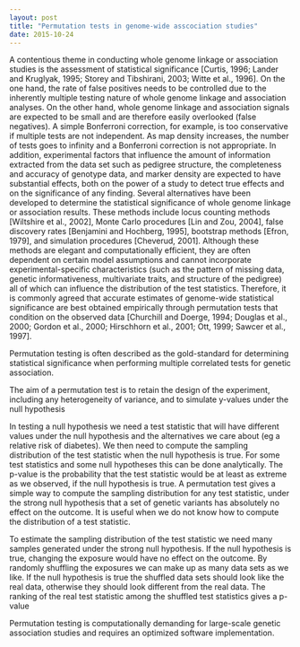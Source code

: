 ```yaml
---
layout: post
title: "Permutation tests in genome-wide asscociation studies"
date: 2015-10-24
---
```

A contentious theme in conducting whole genome
linkage or association studies is the assessment of statistical
significance [Curtis, 1996; Lander and Kruglyak, 1995;
Storey and Tibshirani, 2003; Witte et al., 1996]. On the one
hand, the rate of false positives needs to be controlled due
to the inherently multiple testing nature of whole genome
linkage and association analyses. On the other hand, whole
genome linkage and association signals are expected to be
small and are therefore easily overlooked (false negatives).
A simple Bonferroni correction, for example, is too
conservative if multiple tests are not independent. As
map density increases, the number of tests goes to infinity
and a Bonferroni correction is not appropriate. In addition,
experimental factors that influence the amount of information
extracted from the data set such as pedigree structure,
the completeness and accuracy of genotype data, and
marker density are expected to have substantial effects,
both on the power of a study to detect true effects and on
the significance of any finding. Several alternatives have
been developed to determine the statistical significance of
whole genome linkage or association results. These methods
include locus counting methods [Wiltshire et al., 2002],
Monte Carlo procedures [Lin and Zou, 2004], false
discovery rates [Benjamini and Hochberg, 1995], bootstrap
methods [Efron, 1979], and simulation procedures
[Cheverud, 2001]. Although these methods are elegant
and computationally efficient, they are often dependent on
certain model assumptions and cannot incorporate experimental-specific
characteristics (such as the pattern of
missing data, genetic informativeness, multivariate traits,
and structure of the pedigree) all of which can influence the
distribution of the test statistics. Therefore, it is commonly
agreed that accurate estimates of genome-wide statistical
significance are best obtained empirically through permutation
tests that condition on the observed data [Churchill and Doerge, 1994; Douglas et al., 2000; Gordon et al., 2000;
Hirschhorn et al., 2001; Ott, 1999; Sawcer et al., 1997].

Permutation testing is often described as the gold-standard for determining statistical significance when performing multiple correlated tests for genetic association.  

The aim of a permutation test is to retain the
design of the experiment, including any heterogeneity of
variance, and to simulate y-values under the null hypothesis

In testing a null hypothesis we need a test statistic that will have different values under the null hypothesis and the alternatives we care about (eg a relative risk of diabetes). We then need to compute the sampling distribution of the test statistic when the null hypothesis is true. For some test statistics and some null hypotheses this can be done analytically. The p-value is the probability that the test statistic would be at least as extreme as we observed, if the null hypothesis is true. A permutation test gives a simple way to compute the sampling distribution for any test statistic, under the strong null hypothesis that a set of genetic variants has absolutely no effect on the outcome. It is useful when we do not know how to compute the distribution of a test statistic.

To estimate the sampling distribution of the test statistic we need many samples generated under the strong null hypothesis. If the null hypothesis is true, changing the exposure would have no effect on the outcome. By randomly shuffling the exposures we can make up as many data sets as we like. If the null hypothesis is true the shuffled data sets should look like the real data, otherwise they should look different from the real data. The ranking of the real test statistic among the shuffled test statistics gives a p-value

Permutation testing is computationally demanding for
large-scale genetic association studies and requires an
optimized software implementation.

